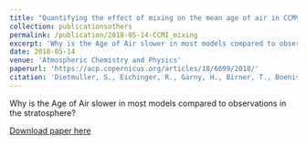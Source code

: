 ```yaml
---
title: "Quantifying the effect of mixing on the mean age of air in CCMVal-2 and CCMI-1 models"
collection: publicationsothers
permalink: /publication/2018-05-14-CCMI_mixing
excerpt: 'Why is the Age of Air slower in most models compared to observations in the stratosphere?'
date: 2018-05-14
venue: 'Atmospheric Chemistry and Physics'
paperurl: 'https://acp.copernicus.org/articles/18/6699/2018/'
citation: 'Dietmuller, S., Eichinger, R., Garny, H., Birner, T., Boenisch, H., Pitari, G., Mancini, E., Visioni, D., Stenke, A., Revell, L., Rozanov, E., Plummer, D. A., Scinocca, J., Jockel, P., Oman, L., Deushi, M., Kiyotaka, S., Kinnison, D. E., Garcia, R., Morgenstern, O., Zeng, G., Stone, K. A., and Schofield, R.: &quot;Quantifying the effect of mixing on the mean age of air in CCMVal-2 and CCMI-1 models&quot;, Atmos. Chem. Phys., 18, 6699-6720, https://doi.org/10.5194/acp-18-6699-2018, 2018.'
---
```


Why is the Age of Air slower in most models compared to observations in the stratosphere?

[Download paper here](https://acp.copernicus.org/articles/18/6699/2018/acp-18-6699-2018.pdf)